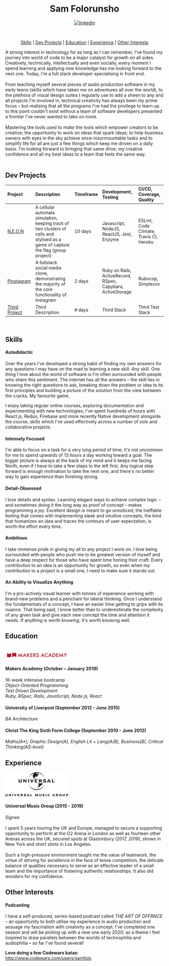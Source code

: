 <h1 align="center"> Sam Folorunsho </h1>

<p align="center">
<a href="https://www.linkedin.com/in/sam-folorunsho-b943b9190/">
<img src="https://www.iconfinder.com/data/icons/free-social-icons/67/linkedin_circle_color-512.png" alt="linkedin" hspace="50" height="42" width="42"></a></p>

<div align="center">

<a href="https://sourcerer.io/samfolo"><img src="https://img.shields.io/badge/Ruby-564%20commits-a29ead.svg" alt=""></a>
<a href="https://sourcerer.io/samfolo"><img src="https://img.shields.io/badge/JavaScript-500%20commits-a29ead.svg" alt=""></a>
<a href="https://sourcerer.io/samfolo"><img src="https://img.shields.io/badge/CSS-492%20commits-a29ead.svg" alt=""></a>
<a href="https://sourcerer.io/samfolo"><img src="https://img.shields.io/badge/HTML-337%20commits-a29ead.svg" alt=""></a>
<a href="https://sourcerer.io/samfolo"><img src="https://img.shields.io/badge/SQL-19%20commits-a29ead.svg" alt=""></a>

[Skills](#skills) | [Dev Projects](#dev-projects) | [Education](#education) | [Experience](#experience) | [Other Interests](#other-interests)

</div>

A strong interest in technology for as long as I can remember, I've found my journey into world of code to be a major catalyst for growth on all sides.  Creatively, technically, intellectually and even socially, every moment I spend learning and applying new knowledge has me looking forward to the next one.  Today, I'm a full stack developer specialising in front end.
<br/><br/>
From teaching myself several pieces of audio production software in my early teens (skills which have taken me on adventures all over the world), to the plethora of visual design suites I regularly use to add a sheen to any and all projects I'm involved in, technical creativity has always been my prime focus – but realising that all the programs I've had the privilege to learn up to this point couldn't exist without a team of software developers presented a frontier I've never wanted to take on more.
<br/><br/>
Mastering the tools used to <i>make</i> the tools which empower creators to be creative; the opportunity to work on ideas that spark ideas; to help business owners with eyes in the sky achieve once-insurmountable tasks and to simplify life for all are just a few things which keep me driven on a daily basis.  I'm looking forward to bringing that same drive, my creative confidence and all my best ideas to a team that feels the same way.
<br/><br/>

## Dev Projects
| Project           | Description            | Timeframe                  | Development, Testing       | CI/CD, Coverage, Quality   | 
| :------------     | :-------------         | :------------------------- | :------------------------- | :--------------------- | 
| [N.E.O.N](https://github.com/even13/game_of_life)           | A cellular automata simulation, keeping track of two clusters of cells and stylised as a game of capture the flag (group project) | 10 days | Javascript, NodeJS, ReactJS, Jest, Enzyme             | ESLint, Code Climate, Travis CI, Heroku       | 
| [Pinstagram](https://github.com/samfolo/instagram-challenge)       | A fullstack social media clone, demonstrating the majority of the core functionality of Instagram   | 2 days | Ruby on Rails, ActiveRecord, RSpec, Capybara, ActiveStorage            | Rubocop, Simplecov      | 
| [Third Project](#)      | Third Description      | # days | Third Stack             | Third Test Stack       | 
<br/>

## Skills
#### Autodidactic
Over the years I've developed a strong habit of finding my own answers for any questions I may have on the road to learning a new skill.  <i>Any</i> skill.  One thing I love about the world of software is I'm often surrounded with people who share this sentiment.  The internet has all the answers – the skill lies in knowing the right questions to ask, breaking down the problem or idea to its first principles and building a picture of the solution from the view between the cracks.  My favourite game.  

I enjoy taking regular online courses, exploring documentation and experimenting with new technologies; I've spent hundreds of hours with React.js, Redux, Firebase and more recently Native development alongside the course, skills which I've used effectively across a number of solo and collaborative projects.
#### Intensely Focused
I'm able to focus on a task for a very long period of time; it's not uncommon for me to spend upwards of 13 hours a day working toward a goal.  The bigger picture is always at the back of my mind and it keeps me facing North, even if I have to take a few steps to the left first.  Any logical step forward is enough motivation to take the next one, and there's no better way to gain experience than finishing strong.
#### Detail-Obsessed
I love details and syntax. Learning elegant ways to achieve complex logic – and sometimes doing it the long way as proof of concept – makes programming a joy.  Excellent design is meant to go unnoticed; the ineffable feeling that comes with implementing sleek and intuitive concepts, the kind that humanizes an idea and traces the contours of user expectation, is worth the effort every time.
#### Ambitious
I take immense pride in giving my all to any project I work on.  I love being surrounded with people who push me to be greatest version of myself and have a deep respect for those who have spent time honing their craft.  Every contribution to an idea is an opportunity for growth, so even when my contribution to a project is a small one, I need to make sure it stands out.
#### An Ability to Visualize Anything
I'm a pro-actively visual learner with tonnes of experience working with brand-new problems and a penchant for lateral thinking.  Once I understand the fundamentals of a concept, I have an easier time getting to grips with its nuance.  That being said, I know better than to underestimate the complexity of any given task and give each new concept the time and attention it needs.  If anything is worth <i>knowing</i>, it's worth knowing well.

## Education
<br/>

<img src="images/makers-logo.png" width="200px"/>

#### Makers Academy (October – January 2019)
16-week intensive bootcamp<br/>
<i>Object-Oriented Programming</i><br/>
<i>Test Driven Development</i><br/>
<i>Ruby, RSpec, Rails, JavaScript, Node.js, React</i><br/>

#### University of Liverpool (September 2012 - June 2015)
<i>BA Architecture</i><br/>

#### Christ The King Sixth Form College (September 2010 - June 2012)
<i>Maths(A*), Graphic Design(A), English Lit + Lang(A/B), Business(B), Critical Thinking(AS-level)</i>
## Experience

<img src="images/umg-logo.png" width="200px"/>

#### Universal Music Group (2015 - 2019)
<i>Signee</i><br/><br/>
I spent 5 years touring the UK and Europe, managed to secure a supporting opportunity to perform at the O2 Arena in London as well as fourteen other Arenas across the UK, secured spots at Glastonbury <i>(2017, 2019)</i>, shows in New York and short stints in Los Angeles.<br/><br/>
Such a high-pressure environment taught me the value of teamwork, the virtue of striving for excellence in the face of tense competition, the delicate balance of qualities necessary to serve as an effective leader of a small team and the importance of fostering authentic relationships.  It also did wonders for my confidence.
## Other Interests
#### Podcasting
I have a self-produced, series-based podcast called <i>THE ART OF DFFRNCE</i> – an opportunity to both utilise my experience in audio production and assuage my fascination with creativity as a concept.  I've completed one season and will be picking up with a new one early 2020; as a theme I feel inspired to draw parallels between the worlds of technophilia and audiophilia – so far I've found several!

<b>Love doing a few Codewars katas:</b> http://www.codewars.com/users/samfolo<br/>
